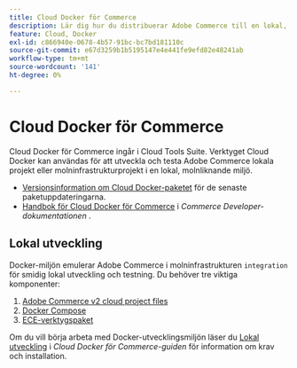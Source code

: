 ```yaml
---
title: Cloud Docker för Commerce
description: Lär dig hur du distribuerar Adobe Commerce till en lokal, molnliknande miljö med paketet Cloud Docker för Commerce.
feature: Cloud, Docker
exl-id: c866940e-0678-4b57-91bc-bc7bd181110c
source-git-commit: e67d3259b1b5195147e4e441fe9efd82e48241ab
workflow-type: tm+mt
source-wordcount: '141'
ht-degree: 0%

---
```


# Cloud Docker för Commerce

Cloud Docker för Commerce ingår i Cloud Tools Suite. Verktyget Cloud Docker kan användas för att utveckla och testa Adobe Commerce lokala projekt eller molninfrastrukturprojekt i en lokal, molnliknande miljö.

- [Versionsinformation om Cloud Docker-paketet](../release-notes/cloud-docker.md) för de senaste paketuppdateringarna.
- [Handbok för Cloud Docker för Commerce](https://developer.adobe.com/commerce/cloud-tools/docker/) i _Commerce Developer-dokumentationen_ .

## Lokal utveckling

Docker-miljön emulerar Adobe Commerce i molninfrastrukturen `integration` för smidig lokal utveckling och testning. Du behöver tre viktiga komponenter:

1. [Adobe Commerce v2 cloud project files](../project/file-structure.md)
1. [Docker Compose](https://www.docker.com/get-started/)
1. [ECE-verktygspaket](install-package.md)

Om du vill börja arbeta med Docker-utvecklingsmiljön läser du [Lokal utveckling](https://developer.adobe.com/commerce/cloud-tools/docker/setup/) i _Cloud Docker för Commerce-guiden_ för information om krav och installation.
